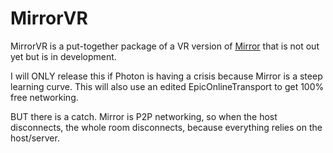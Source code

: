 # MirrorVR

MirrorVR is a put-together package of a VR version of [Mirror](https://github.com/MirrorNetworking/Mirror) that is not out yet but is in development.

I will ONLY release this if Photon is having a crisis because Mirror is a steep learning curve. This will also use an edited EpicOnlineTransport to get 100% free networking.

BUT there is a catch. Mirror is P2P networking, so when the host disconnects, the whole room disconnects, because everything relies on the host/server.
